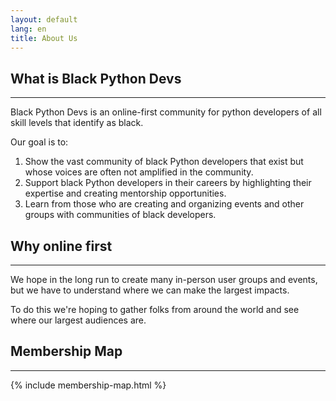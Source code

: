 ```yaml
---
layout: default
lang: en
title: About Us
---
```


## What is Black Python Devs

---

Black Python Devs is an online-first community for python developers of all skill levels that identify as black.

Our goal is to:

1. Show the vast community of black Python developers that exist but whose voices are often not amplified in the community.
2. Support black Python developers in their careers by highlighting their expertise and creating mentorship opportunities.
3. Learn from those who are creating and organizing events and other groups with communities of black developers.

## Why online first

---

We hope in the long run to create many in-person user groups and events, but we have to understand where we can make the largest impacts.

To do this we're hoping to gather folks from around the world and see where our largest audiences are.

## Membership Map

---

{% include membership-map.html %}
